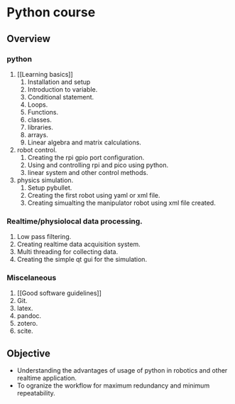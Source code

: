 # Python course
## Overview
### python
1. [[Learning basics]]
	1. Installation and setup
	2. Introduction to variable.
	3. Conditional statement.
	4. Loops.
	5. Functions.
	6. classes.
	7. libraries.
	8. arrays.
	9. Linear algebra and matrix calculations.
2. robot control.
	1. Creating the rpi gpio port configuration.
	2. Using and controlling rpi and pico using python.
	3. linear system and other control methods.
3. physics simulation.
	1. Setup pybullet.
	2. Creating the first robot using yaml or xml file.
	3. Creating simualting the manipulator robot using xml file created.

### Realtime/physiolocal data processing.
1. Low pass filtering.
2. Creating realtime data acquisition system.
3. Multi threading for collecting data.
4. Creating the simple qt gui for the simulation.

### Miscelaneous
1. [[Good software guidelines]]
2. Git.
3. latex.
4. pandoc.
5. zotero.
6. scite.

## Objective
- Understanding the advantages of usage of python in robotics and other realtime application.
- To ogranize the workflow for maximum redundancy and minimum repeatability.
